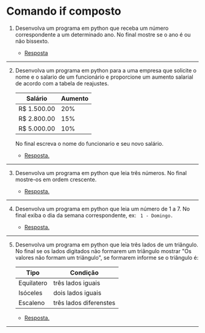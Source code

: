 # Comando if composto

1. Desenvolva um programa em python que receba um número correspondente a um determinado ano. No final mostre se o ano é ou não bissexto.

    * [Resposta](exercicio_1.py)

---

2. Desenvolva um programa em python para a uma empresa que solicite o nome e o salario de um funcionário e proporcione um aumento salarial de acordo com a tabela de reajustes.

    |   Salário   | Aumento |
    |-------------|---------|
    |R$ 1.500.00  |   20%   | 
    |R$ 2.800.00  |   15%   |
    |R$ 5.000.00  |   10%   |

    No final escreva o nome do funcionario e seu novo salário.

    * [Resposta.](exercicio_2.py)

---

3. Desenvolva um programa em python que leia três números. No final mostre-os em ordem crescente.

    * [Resposta.](exercicio_3.py)

---

4. Desenvolva um programa em python que leia um número de 1 a 7. No final exiba o dia da semana correspondente, ex: ` 1 - Domingo.` 

    * [Resposta.](exercicio_4.py)

---

5. Desenvolva um programa em python que leia três lados de um triângulo. No final se os lados digitados não formarem um triângulo mostrar "Os valores não formam um triângulo", se formarem informe se o triângulo é:
    
    |     Tipo    |        Condição        |
    |-------------|------------------------|
    | Equilatero  | três lados iguais      |  
    | Isóceles    | dois lados iguais      |
    | Escaleno    | três lados diferenstes |

    * [Resposta.](exercicio_5.py)

---
